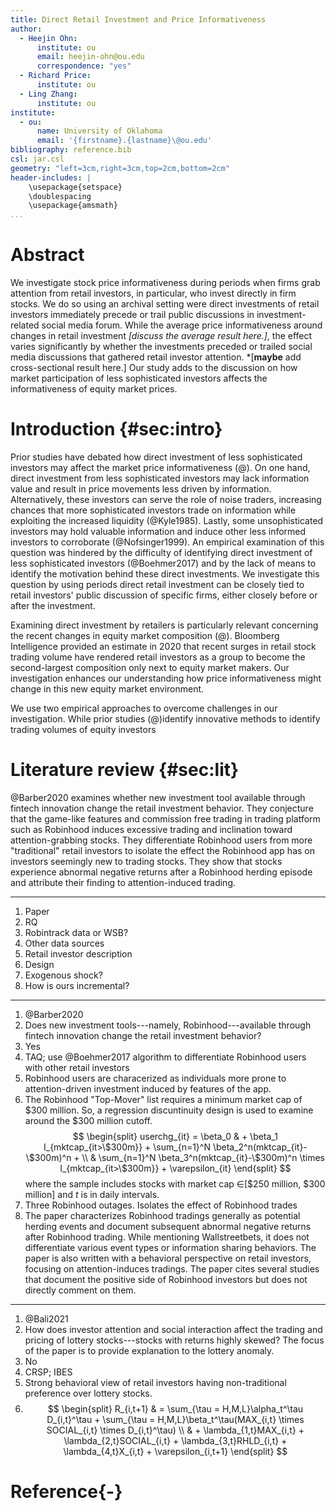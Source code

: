 ```yaml
---
title: Direct Retail Investment and Price Informativeness
author:
  - Heejin Ohn:
      institute: ou
      email: heejin-ohn@ou.edu
      correspondence: "yes"
  - Richard Price:
      institute: ou
  - Ling Zhang:
      institute: ou
institute:
  - ou:
      name: University of Oklahoma
      email: '{firstname}.{lastname}\@ou.edu'
bibliography: reference.bib
csl: jar.csl
geometry: "left=3cm,right=3cm,top=2cm,bottom=2cm"
header-includes: |
    \usepackage{setspace}
    \doublespacing
    \usepackage{amsmath}
...
```


# Abstract
We investigate stock price informativeness during periods when firms grab attention from retail investors, in particular, who invest directly in firm stocks. We do so using an archival setting were direct investments of retail investors immediately precede or trail public discussions in investment-related social media forum. While the average price informativeness around changes in retail investment *[discuss the average result here.]*, the effect varies significantly by whether the investments preceded or trailed social media discussions that gathered retail investor attention. *[**maybe** add cross-sectional result here.] Our study adds to the discussion on how market participation of less sophisticated investors affects the informativeness of equity market prices.
<!-- add keywords -->

# Introduction {#sec:intro}
Prior studies have debated how direct investment of less sophisticated investors may affect the market price informativeness (@). On one hand, direct investment from less sophisticated investors may lack information value and result in price movements less driven by information. Alternatively, these investors can serve the role of noise traders, increasing chances that more sophisticated investors trade on information while exploiting the increased liquidity (@Kyle1985). Lastly, some unsophisticated investors may hold valuable information and induce other less informed investors to corroborate (@Nofsinger1999). An empirical examination of this question was hindered by the difficulty of identifying direct investment of less sophisticated investors (@Boehmer2017) and by the lack of means to identify the motivation behind these direct investments. We investigate this question by using periods direct retail investment can be closely tied to retail investors' public discussion of specific firms, either closely before or after the investment.

Examining direct investment by retailers is particularly relevant concerning the recent changes in equity market composition (@).<!-- add more cites from Trello background readings here --> Bloomberg Intelligence provided an estimate in 2020 that recent surges in retail stock trading volume have rendered retail investors as a group to become the second-largest composition only next to equity market makers. Our investigation enhances our understanding how price informativeness might change in this new equity market environment.

We use two empirical approaches to overcome challenges in our investigation. While prior studies (@)identify innovative methods to identify trading volumes of equity investors

# Literature review {#sec:lit}
@Barber2020 examines whether new investment tool available through fintech innovation change the retail investment behavior. They conjecture that the game-like features and commission free trading in trading platform such as Robinhood induces excessive trading and inclination toward attention-grabbing stocks. They differentiate Robinhood users from more "traditional" retail investors to isolate the effect the Robinhood app has on investors seemingly new to trading stocks. They show that stocks experience abnormal negative returns after a Robinhood herding episode and attribute their finding to attention-induced trading.  

---
1. Paper
2. RQ
3. Robintrack data or WSB?
4. Other data sources
5. Retail investor description
6. Design
7. Exogenous shock?
8. How is ours incremental?
---

1. @Barber2020
2. Does new investment tools---namely, Robinhood---available through fintech innovation change the retail investment behavior?
3. Yes
4. TAQ; use @Boehmer2017 algorithm to differentiate Robinhood users with other retail investors
5. Robinhood users are characerized as individuals more prone to attention-driven investment induced by features of the app.
6. The Robinhood "Top-Mover" list requires a minimum market cap of $300 million. So, a regression discuntinuity design is used to examine around the $300 million cutoff. 
$$
\begin{split}
userchg_{it} = \beta_0 & + \beta_1 I_{mktcap_{it>\$300m}} + \sum_{n=1}^N \beta_2^n(mktcap_{it}-\$300m)^n + \\
& \sum_{n=1}^N \beta_3^n(mktcap_{it}-\$300m)^n \times I_{mktcap_{it>\$300m}} + \varepsilon_{it}
\end{split}
$$
where the sample includes stocks with market cap $\in$[\$250 million, \$300 million] and $t$ is in daily intervals.
7. Three Robinhood outages. Isolates the effect of Robinhood trades
8. The paper characterizes Robinhood tradings generally as potential herding events and document subsequent abnormal negative returns after Robinhood trading. While mentioning Wallstreetbets, it does not differentiate various event types or information sharing behaviors. The paper is also written with a behavioral perspective on retail investors, focusing on attention-induces tradings. The paper cites several studies that document the positive side of Robinhood investors but does not directly comment on them.

---

1. @Bali2021
2. How does investor attention and social interaction affect the trading and pricing of lottery stocks---stocks with returns highly skewed? The focus of the paper is to provide explanation to the lottery anomaly.
3. No
4. CRSP; IBES
5. Strong behavioral view of retail investors having non-traditional preference over lottery stocks.
6. $$
\begin{split}
R_{i,t+1} & = \sum_{\tau = H,M,L}\alpha_t^\tau D_{i,t}^\tau + \sum_{\tau = H,M,L}\beta_t^\tau(MAX_{i,t} \times SOCIAL_{i,t} \times D_{i,t}^\tau) \\
& + \lambda_{1,t}MAX_{i,t} + \lambda_{2,t}SOCIAL_{i,t} + \lambda_{3,t}RHLD_{i,t} + \lambda_{4,t}X_{i,t} + \varepsilon_{i,t+1}
\end{split}
$$


# Reference{-}



